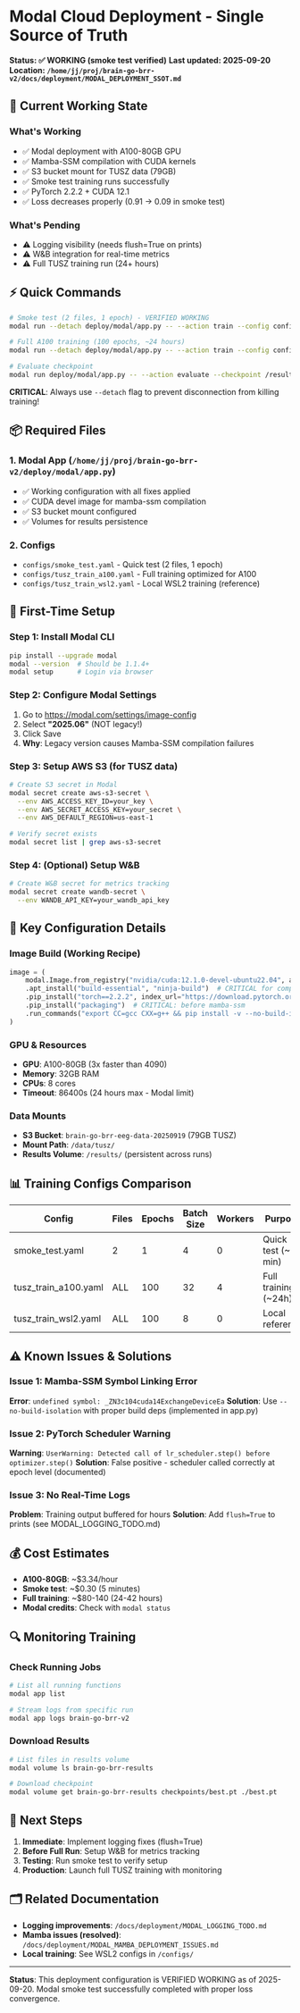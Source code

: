 # Modal Cloud Deployment - Single Source of Truth

**Status: ✅ WORKING (smoke test verified)**
**Last updated: 2025-09-20**
**Location: `/home/jj/proj/brain-go-brr-v2/docs/deployment/MODAL_DEPLOYMENT_SSOT.md`**

## 🎯 Current Working State

### What's Working
- ✅ Modal deployment with A100-80GB GPU
- ✅ Mamba-SSM compilation with CUDA kernels
- ✅ S3 bucket mount for TUSZ data (79GB)
- ✅ Smoke test training runs successfully
- ✅ PyTorch 2.2.2 + CUDA 12.1
- ✅ Loss decreases properly (0.91 → 0.09 in smoke test)

### What's Pending
- ⚠️ Logging visibility (needs flush=True on prints)
- ⚠️ W&B integration for real-time metrics
- ⚠️ Full TUSZ training run (24+ hours)

## ⚡ Quick Commands

```bash
# Smoke test (2 files, 1 epoch) - VERIFIED WORKING
modal run --detach deploy/modal/app.py -- --action train --config configs/smoke_test.yaml

# Full A100 training (100 epochs, ~24 hours)
modal run --detach deploy/modal/app.py -- --action train --config configs/tusz_train_a100.yaml

# Evaluate checkpoint
modal run deploy/modal/app.py -- --action evaluate --checkpoint /results/checkpoints/best.pt
```

**CRITICAL**: Always use `--detach` flag to prevent disconnection from killing training!

## 📦 Required Files

### 1. Modal App (`/home/jj/proj/brain-go-brr-v2/deploy/modal/app.py`)
- ✅ Working configuration with all fixes applied
- ✅ CUDA devel image for mamba-ssm compilation
- ✅ S3 bucket mount configured
- ✅ Volumes for results persistence

### 2. Configs
- `configs/smoke_test.yaml` - Quick test (2 files, 1 epoch)
- `configs/tusz_train_a100.yaml` - Full training optimized for A100
- `configs/tusz_train_wsl2.yaml` - Local WSL2 training (reference)

## 🚀 First-Time Setup

### Step 1: Install Modal CLI
```bash
pip install --upgrade modal
modal --version  # Should be 1.1.4+
modal setup      # Login via browser
```

### Step 2: Configure Modal Settings
1. Go to https://modal.com/settings/image-config
2. Select **"2025.06"** (NOT legacy!)
3. Click Save
4. **Why**: Legacy version causes Mamba-SSM compilation failures

### Step 3: Setup AWS S3 (for TUSZ data)
```bash
# Create S3 secret in Modal
modal secret create aws-s3-secret \
  --env AWS_ACCESS_KEY_ID=your_key \
  --env AWS_SECRET_ACCESS_KEY=your_secret \
  --env AWS_DEFAULT_REGION=us-east-1

# Verify secret exists
modal secret list | grep aws-s3-secret
```

### Step 4: (Optional) Setup W&B
```bash
# Create W&B secret for metrics tracking
modal secret create wandb-secret \
  --env WANDB_API_KEY=your_wandb_api_key
```

## 🔧 Key Configuration Details

### Image Build (Working Recipe)
```python
image = (
    modal.Image.from_registry("nvidia/cuda:12.1.0-devel-ubuntu22.04", add_python="3.11")
    .apt_install("build-essential", "ninja-build")  # CRITICAL for compilation
    .pip_install("torch==2.2.2", index_url="https://download.pytorch.org/whl/cu121")
    .pip_install("packaging")  # CRITICAL: before mamba-ssm
    .run_commands("export CC=gcc CXX=g++ && pip install -v --no-build-isolation 'mamba-ssm>=2.0.0'")
)
```

### GPU & Resources
- **GPU**: A100-80GB (3x faster than 4090)
- **Memory**: 32GB RAM
- **CPUs**: 8 cores
- **Timeout**: 86400s (24 hours max - Modal limit)

### Data Mounts
- **S3 Bucket**: `brain-go-brr-eeg-data-20250919` (79GB TUSZ)
- **Mount Path**: `/data/tusz/`
- **Results Volume**: `/results/` (persistent across runs)

## 📊 Training Configs Comparison

| Config | Files | Epochs | Batch Size | Workers | Purpose |
|--------|-------|--------|------------|---------|---------|
| smoke_test.yaml | 2 | 1 | 4 | 0 | Quick test (~5 min) |
| tusz_train_a100.yaml | ALL | 100 | 32 | 4 | Full training (~24h) |
| tusz_train_wsl2.yaml | ALL | 100 | 8 | 0 | Local reference |

## ⚠️ Known Issues & Solutions

### Issue 1: Mamba-SSM Symbol Linking Error
**Error**: `undefined symbol: _ZN3c104cuda14ExchangeDeviceEa`
**Solution**: Use `--no-build-isolation` with proper build deps (implemented in app.py)

### Issue 2: PyTorch Scheduler Warning
**Warning**: `UserWarning: Detected call of lr_scheduler.step() before optimizer.step()`
**Solution**: False positive - scheduler called correctly at epoch level (documented)

### Issue 3: No Real-Time Logs
**Problem**: Training output buffered for hours
**Solution**: Add `flush=True` to prints (see MODAL_LOGGING_TODO.md)

## 💰 Cost Estimates

- **A100-80GB**: ~$3.34/hour
- **Smoke test**: ~$0.30 (5 minutes)
- **Full training**: ~$80-140 (24-42 hours)
- **Modal credits**: Check with `modal status`

## 🔍 Monitoring Training

### Check Running Jobs
```bash
# List all running functions
modal app list

# Stream logs from specific run
modal app logs brain-go-brr-v2
```

### Download Results
```bash
# List files in results volume
modal volume ls brain-go-brr-results

# Download checkpoint
modal volume get brain-go-brr-results checkpoints/best.pt ./best.pt
```

## 📝 Next Steps

1. **Immediate**: Implement logging fixes (flush=True)
2. **Before Full Run**: Setup W&B for metrics tracking
3. **Testing**: Run smoke test to verify setup
4. **Production**: Launch full TUSZ training with monitoring

## 🗂️ Related Documentation

- **Logging improvements**: `/docs/deployment/MODAL_LOGGING_TODO.md`
- **Mamba issues (resolved)**: `/docs/deployment/MODAL_MAMBA_DEPLOYMENT_ISSUES.md`
- **Local training**: See WSL2 configs in `/configs/`

---

**Status**: This deployment configuration is VERIFIED WORKING as of 2025-09-20.
Modal smoke test successfully completed with proper loss convergence.